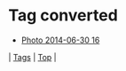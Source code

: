 <!--
title: Tag converted
date: 2020-06-28T15:26:59.695Z
tags:
-->
# Tag converted

 * [Photo 2014-06-30 16](90363572879.md)

| [Tags](tags.md) | [Top](index.md) |
